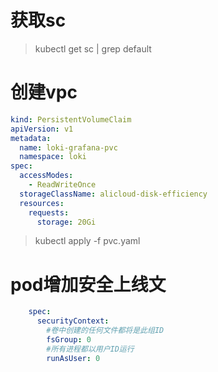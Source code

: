 # 获取sc
> kubectl get sc | grep default

# 创建vpc
~~~ yaml
kind: PersistentVolumeClaim
apiVersion: v1
metadata:
  name: loki-grafana-pvc
  namespace: loki
spec:
  accessModes:
    - ReadWriteOnce
  storageClassName: alicloud-disk-efficiency
  resources:
    requests:
      storage: 20Gi
~~~
> kubectl apply -f pvc.yaml

# pod增加安全上线文
~~~ yaml
    spec:
      securityContext:
        #卷中创建的任何文件都将是此组ID
        fsGroup: 0
        #所有进程都以用户ID运行
        runAsUser: 0
~~~ 
